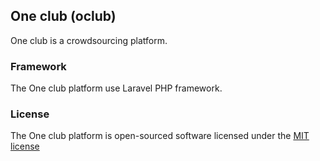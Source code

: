 ## One club (oclub)

One club is a crowdsourcing platform.

### Framework

The One club platform use Laravel PHP framework.

### License

The One club platform is open-sourced software licensed under the [MIT license](http://opensource.org/licenses/MIT)